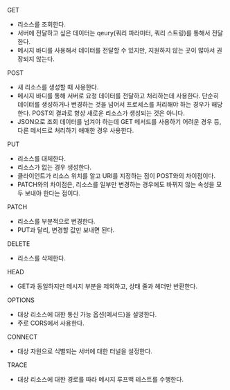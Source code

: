 GET
- 리소스를 조회한다.  
- 서버에 전달하고 싶은 데이터는 qeury(쿼리 파라미터, 쿼리 스트링)를 통해서 전달한다.  
- 메시지 바디를 사용해서 데이터를 전달할 수 있지만, 지원하지 않는 곳이 많아서 권장되지 않는다.

POST
- 새 리소스를 생성할 때 사용한다.  
- 메시지 바디를 통해 서버로 요청 데이터를 전달하고 처리하는데 사용한다. 단순히 데이터를 생성하거나 변경하는 것을 넘어서 프로세스를 처리해야 하는 경우가 해당한다. POST의 결과로 항상 새로운 리소스가 생성되는 것은 아니다.  
- JSON으로 조회 데이터를 넘겨야 하는데 GET 메서드를 사용하기 어려운 경우 등, 다른 메서드로 처리하기 애매한 경우 사용한다.

PUT
- 리소스를 대체한다.  
- 리소스가 없는 경우 생성한다.  
- 클라이언트가 리소스 위치를 알고 URI를 지정하는 점이 POST와의 차이점이다.  
- PATCH와의 차이점은, 리소스를 일부만 변경하는 경우에도 바뀌지 않는 속성을 모두 보내야 한다는 점이다.

PATCH
- 리소스를 부분적으로 변경한다.  
- PUT과 달리, 변경할 값만 보내면 된다.

DELETE
- 리소스를 삭제한다.

HEAD
- GET과 동일하지만 메시지 부분을 제외하고, 상태 줄과 헤더만 반환한다.

OPTIONS
- 대상 리소스에 대한 통신 가능 옵션(메서드)을 설명한다.  
- 주로 CORS에서 사용한다.

CONNECT
- 대상 자원으로 식별되는 서버에 대한 터널을 설정한다.

TRACE
- 대상 리소스에 대한 경로를 따라 메시지 루프백 테스트를 수행한다.


